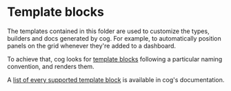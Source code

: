 # Template blocks

The templates contained in this folder are used to customize the types, builders and docs generated by cog.
For example, to automatically position panels on the grid whenever they're added to a dashboard.

To achieve that, cog looks for [template blocks](https://pkg.go.dev/text/template#example-Template-Block) following
a particular naming convention, and renders them.

A [list of every supported template block](https://grafana.github.io/cog/reference/template_blocks/) is available in cog's documentation.
